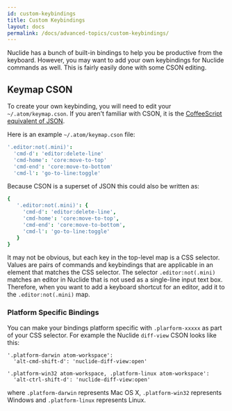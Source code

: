 ```yaml
---
id: custom-keybindings
title: Custom Keybindings
layout: docs
permalink: /docs/advanced-topics/custom-keybindings/
---
```


Nuclide has a bunch of built-in bindings to help you be productive from the keyboard. However, you
may want to add your own keybindings for Nuclide commands as well. This is fairly easily done with
some CSON editing.

## Keymap CSON

To create your own keybinding, you will need to edit your `~/.atom/keymap.cson`. If you aren't
familiar with CSON, it is the [CoffeeScript equivalent of JSON](https://github.com/bevry/cson).

Here is an example `~/.atom/keymap.cson` file:

```coffeescript
'.editor:not(.mini)':
  'cmd-d': 'editor:delete-line'
  'cmd-home': 'core:move-to-top'
  'cmd-end': 'core:move-to-bottom'
  'cmd-l': 'go-to-line:toggle'
```

Because CSON is a superset of JSON this could also be written as:

```coffeescript
{
   '.editor:not(.mini)': {
     'cmd-d': 'editor:delete-line',
     'cmd-home': 'core:move-to-top',
     'cmd-end': 'core:move-to-bottom',
     'cmd-l': 'go-to-line:toggle'
   }
}
```

It may not be obvious, but each key in the top-level map is a CSS selector. Values are pairs of
commands and keybindings that are applicable in an element that matches the CSS selector. The
selector `.editor:not(.mini)` matches an editor in Nuclide that is not used as a single-line input
text box. Therefore, when you want to add a keyboard shortcut for an editor, add it to the
`.editor:not(.mini)` map.

### Platform Specific Bindings

You can make your bindings platform specific with `.plarform-xxxxx` as part of your CSS selector.
For example the Nuclide `diff-view` CSON looks like this:

```
'.platform-darwin atom-workspace':
  'alt-cmd-shift-d': 'nuclide-diff-view:open'

'.platform-win32 atom-workspace, .platform-linux atom-workspace':
  'alt-ctrl-shift-d': 'nuclide-diff-view:open'
```

where `.platform-darwin` represents Mac OS X, `.platform-win32` represents Windows and
`.platform-linux` represents Linux.
